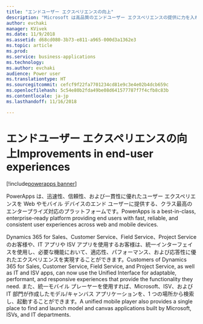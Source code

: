 ```yaml
---
title: "エンドユーザー エクスペリエンスの向上"
description: "Microsoft は高品質のエンドユーザー エクスペリエンスの提供に力を入れてきました。"
author: evchaki
manager: KVivek
ms.date: 11/9/2018
ms.assetid: d68cd080-3b73-e811-a965-000d3a1362e3
ms.topic: article
ms.prod: 
ms.service: business-applications
ms.technology: 
ms.author: evchaki
audience: Power user
ms.translationtype: HT
ms.sourcegitcommit: cefcf9f22fa7701234cd81e9c3e4e02b4dcb659c
ms.openlocfilehash: 5c54e80b2fda49be08d641577787f7f4cfb8c83b
ms.contentlocale: ja-jp
ms.lasthandoff: 11/16/2018

---
```

# <a name="improvements-in-end-user-experiences"></a><span data-ttu-id="a57d2-103">エンドユーザー エクスペリエンスの向上</span><span class="sxs-lookup"><span data-stu-id="a57d2-103">Improvements in end-user experiences</span></span>


[!include[powerapps banner](../includes/powerapps.md)]

<span data-ttu-id="a57d2-104">PowerApps は、迅速性、信頼性、および一貫性に優れたユーザー エクスペリエンスを Web やモバイル デバイスのエンド ユーザーに提供する、クラス最高のエンタープライズ対応のプラットフォームです。</span><span class="sxs-lookup"><span data-stu-id="a57d2-104">PowerApps is a best-in-class, enterprise-ready platform providing end users with fast, reliable, and consistent user experiences across web and mobile devices.</span></span>

<span data-ttu-id="a57d2-105">Dynamics 365 for Sales、Customer Service、Field Service、Project Service のお客様や、IT アプリや ISV アプリを使用するお客様は、統一インターフェイスを使用し、必要な機能において、適応性、パフォーマンス、および応答性に優れたエクスペリエンスを実現することができます。</span><span class="sxs-lookup"><span data-stu-id="a57d2-105">Customers of Dynamics 365 for Sales, Customer Service, Field Service, and Project Service, as well as IT and ISV apps, can now use the Unified Interface for adaptable, performant, and responsive experiences that provide the functionality they need.</span></span> <span data-ttu-id="a57d2-106">また、統一モバイル プレーヤーを使用すれば、Microsoft、ISV、および IT 部門が作成したモデル/キャンバス アプリケーションを、1 つの場所から検索し、起動することができます。</span><span class="sxs-lookup"><span data-stu-id="a57d2-106">A unified mobile player also provides a single place to find and launch model and canvas applications built by Microsoft, ISVs, and IT departments.</span></span>


